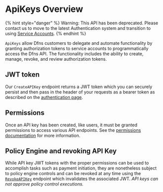 # ApiKeys Overview

{% hint style="danger" %}
Warning: This API has been deprecated.  Please contact us to move to the latest Authentication system and transition to using [Service Accounts](../../../authentication/service-account-management/).&#x20;
{% endhint %}

`ApiKeys` allow Dfns customers to delegate and automate functionality by granting authorization tokens to service accounts to programmatically access the Dfns API. The functionality includes the ability to create, manage, revoke, and review authorization tokens.

## JWT token

Our `CreateAPIKey` endpoint returns a JWT token which you can securely persist and then pass in the header of your requests as a bearer token as described on the [authentication page](../../../../getting-started/authentication-authorization.md).

## Permissions

Once an API key has been created, like users, it must be granted permissions to access various API endpoints. See the [permissions documentation](../../apikeys/broken-reference/) for more information.

## Policy Engine and revoking API Key

While API key JWT tokens with the proper permissions can be used to accomplish tasks such as payment initiation, they are nonetheless subject to policy engine controls and can be revoked at any time using the [`RevokeAPIKey`](revokeapikey.md) endpoint which invalidates the associated JWT. _API keys can not approve policy control executions._
